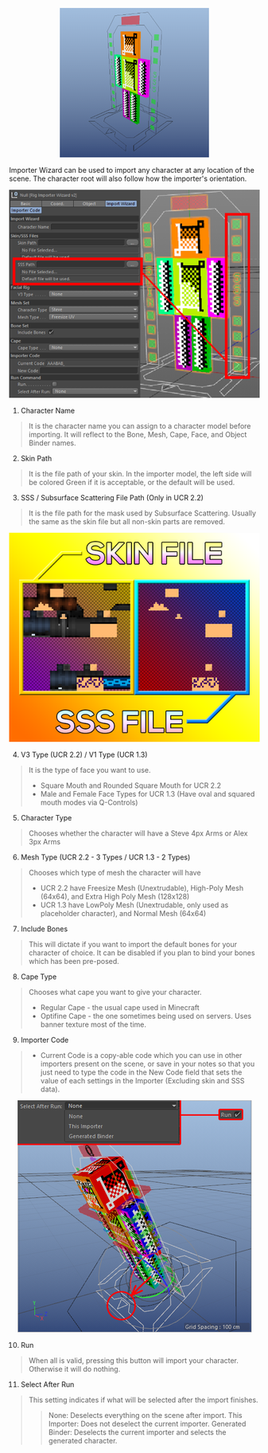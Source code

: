 <p align=center><img src="../images/rig_renderfiles/Importer_Base.png" width="300" height="300"></p>

Importer Wizard can be used to import any character at any location of the scene. The character root will also follow how the importer's orientation.

<p align=center><img src="../images/importer-setup/0001.png"></p>

1. Character Name
  > It is the character name you can assign to a character model before importing. It will reflect to the Bone, Mesh, Cape, Face, and Object Binder names.

2. Skin Path
  > It is the file path of your skin. In the importer model, the left side will be colored Green if it is acceptable, or the default will be used.

3. SSS / Subsurface Scattering File Path (Only in UCR 2.2)
  > It is the file path for the mask used by Subsurface Scattering. Usually the same as the skin file but all non-skin parts are removed.
  
<p align=center><img src="../images/importer-setup/0003.png"></p>
  
4. V3 Type (UCR 2.2) / V1 Type (UCR 1.3)
  > It is the type of face you want to use.
  > - Square Mouth and Rounded Square Mouth for UCR 2.2
  > - Male and Female Face Types for UCR 1.3 (Have oval and squared mouth modes via Q-Controls)
  
5. Character Type
  > Chooses whether the character will have a Steve 4px Arms or Alex 3px Arms
  
6. Mesh Type (UCR 2.2 - 3 Types / UCR 1.3 - 2 Types)
  > Chooses which type of mesh the character will have
  > - UCR 2.2 have Freesize Mesh (Unextrudable), High-Poly Mesh (64x64), and Extra High Poly Mesh (128x128)
  > - UCR 1.3 have LowPoly Mesh (Unextrudable, only used as placeholder character), and Normal Mesh (64x64)
  
7. Include Bones
  > This will dictate if you want to import the default bones for your character of choice. It can be disabled if you plan to bind your bones which has been pre-posed.
  
8. Cape Type
  > Chooses what cape you want to give your character.
  > - Regular Cape - the usual cape used in Minecraft
  > - Optifine Cape - the one sometimes being used on servers. Uses banner texture most of the time.

9. Importer Code
  > - Current Code is a copy-able code which you can use in other importers present on the scene, or save in your notes so that you just need to type the code in the New Code field that sets the value of each settings in the Importer (Excluding skin and SSS data).

<p align=center><img src="../images/importer-setup/0002.png"></p>

10. Run
  > When all is valid, pressing this button will import your character. Otherwise it will do nothing.
  
11. Select After Run
  > This setting indicates if what will be selected after the import finishes.
  >  >  None: Deselects everything on the scene after import.
  >  >  This Importer: Does not deselect the current importer.
  >  >  Generated Binder: Deselects the current importer and selects the generated character.
